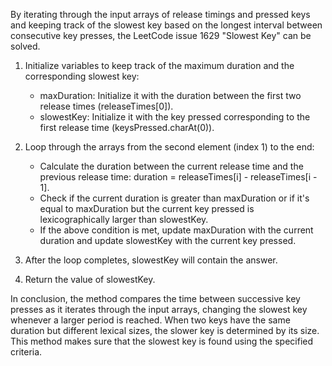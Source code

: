 By iterating through the input arrays of release timings and pressed keys and keeping track of the slowest key based on the longest interval between consecutive key presses, the LeetCode issue 1629 "Slowest Key" can be solved.

1. Initialize variables to keep track of the maximum duration and the corresponding slowest key:
   - maxDuration: Initialize it with the duration between the first two release times (releaseTimes[0]).
   - slowestKey: Initialize it with the key pressed corresponding to the first release time (keysPressed.charAt(0)).

2. Loop through the arrays from the second element (index 1) to the end:
   - Calculate the duration between the current release time and the previous release time: duration = releaseTimes[i] - releaseTimes[i - 1].
   - Check if the current duration is greater than maxDuration or if it's equal to maxDuration but the current key pressed is lexicographically larger than 		slowestKey.
   - If the above condition is met, update maxDuration with the current duration and update slowestKey with the current key pressed.

3. After the loop completes, slowestKey will contain the answer.
   
4. Return the value of slowestKey.

In conclusion, the method compares the time between successive key presses as it iterates through the input arrays, changing the slowest key whenever a larger period is reached. When two keys have the same duration but different lexical sizes, the slower key is determined by its size. This method makes sure that the slowest key is found using the specified criteria.
